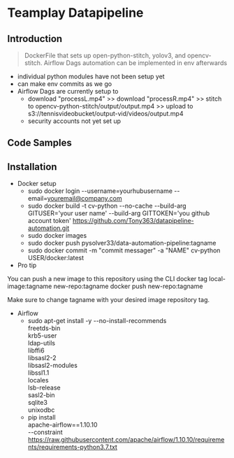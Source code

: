 # Teamplay Datapipeline

## Introduction

> DockerFile that sets up open-python-stitch, yolov3, and opencv-stitch. Airflow Dags automation can be implemented in env afterwards
- individual python modules have not been setup yet
- can make env commits as we go
- Airflow Dags are currently setup to
    - download "processL.mp4" >>  download "processR.mp4" >> stitch to opencv-python-stitch/output/output.mp4 >> upload to s3://tennisvideobucket/output-vid/videos/output.mp4 
    - security accounts not yet set up

## Code Samples

>

## Installation

> 
- Docker setup
    - sudo docker login --username=yourhubusername --email=youremail@company.com
    - sudo docker build -t cv-python --no-cache --build-arg GITUSER='your user name' --build-arg GITTOKEN='you github account token' https://github.com/Tony363/datapipeline-automation.git
    - sudo docker images 
    - sudo docker push pysolver33/data-automation-pipeline:tagname
    - sudo docker commit -m "commit messager" -a "NAME" cv-python USER/docker:latest
- Pro tip

You can push a new image to this repository using the CLI
docker tag local-image:tagname new-repo:tagname
docker push new-repo:tagname

Make sure to change tagname with your desired image repository tag.
- Airflow
    - sudo apt-get install -y --no-install-recommends \
        freetds-bin \
        krb5-user \
        ldap-utils \
        libffi6 \
        libsasl2-2 \
        libsasl2-modules \
        libssl1.1 \
        locales  \
        lsb-release \
        sasl2-bin \
        sqlite3 \
        unixodbc
    - pip install \
 apache-airflow==1.10.10 \
 --constraint \
        https://raw.githubusercontent.com/apache/airflow/1.10.10/requirements/requirements-python3.7.txt